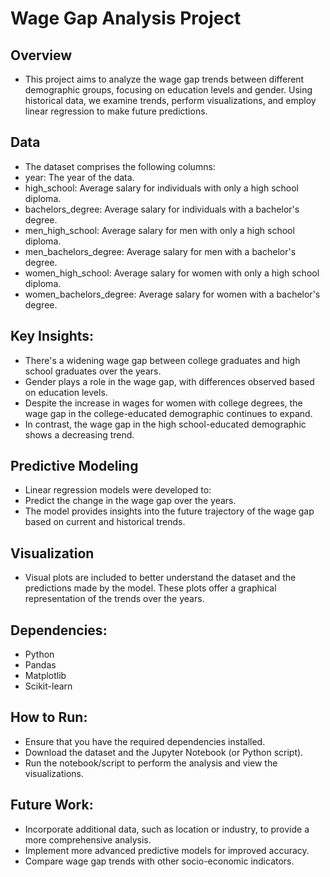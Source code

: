 # Wage Gap Analysis Project
## Overview
* This project aims to analyze the wage gap trends between different demographic groups, focusing on education levels and gender. Using historical data, we examine trends, perform visualizations, and employ linear regression to make future predictions.

## Data
* The dataset comprises the following columns:
* year: The year of the data.
* high_school: Average salary for individuals with only a high school diploma.
* bachelors_degree: Average salary for individuals with a bachelor's degree.
* men_high_school: Average salary for men with only a high school diploma.
* men_bachelors_degree: Average salary for men with a bachelor's degree.
* women_high_school: Average salary for women with only a high school diploma.
* women_bachelors_degree: Average salary for women with a bachelor's degree.
  
## Key Insights:
* There's a widening wage gap between college graduates and high school graduates over the years.
* Gender plays a role in the wage gap, with differences observed based on education levels.
* Despite the increase in wages for women with college degrees, the wage gap in the college-educated demographic continues to expand.
* In contrast, the wage gap in the high school-educated demographic shows a decreasing trend.
  
## Predictive Modeling
* Linear regression models were developed to:
* Predict the change in the wage gap over the years.
* The model provides insights into the future trajectory of the wage gap based on current and historical trends.

## Visualization
* Visual plots are included to better understand the dataset and the predictions made by the model. These plots offer a graphical representation of the trends over the years.

## Dependencies:
* Python
* Pandas
* Matplotlib
* Scikit-learn
  
## How to Run:
* Ensure that you have the required dependencies installed.
* Download the dataset and the Jupyter Notebook (or Python script).
* Run the notebook/script to perform the analysis and view the visualizations.
  
## Future Work:
* Incorporate additional data, such as location or industry, to provide a more comprehensive analysis.
* Implement more advanced predictive models for improved accuracy.
* Compare wage gap trends with other socio-economic indicators.
